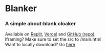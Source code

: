 # Blanker
### A simple about:blank cloaker
Available on [Replit](https://blanker.largomc.repl.co), [Vercel](https://blanker.vercel.app/) and [GitHub (repo)](https://github.com/largomc11/blanker)
<br>
Iframing? Make sure to set the src to /main.html
<br>
Want to locally download? Go [here](http://github.com/largomc11/blanker/zipball/master/)
